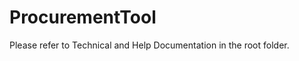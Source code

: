 ProcurementTool
===============

Please refer to Technical and Help Documentation in the root folder.
